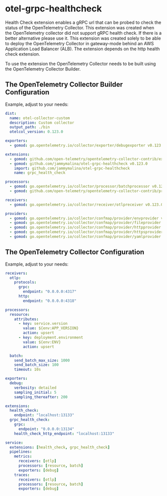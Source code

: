 # otel-grpc-healthcheck

Health Check extension enables a gRPC url that can be probed to check the status of the OpenTelemetry Collector. This extension was created when the OpenTelemetry collector did not support gRPC health check. If there is a better alternative please use it. This extension was created solely to be able to deploy the OpenTelemetry Collector in gateway-mode behind an AWS Application Load Balancer (ALB). The extension depends on the http health check extension.

To use the extension the OpenTelemetry Collector needs to be built using the OpenTelemetry Collector Builder.

## The OpenTelemetry Collector Builder Configuration

Example, adjust to your needs:
```yaml
dist:
  name: otel-collector-custom
  description: Custom collector
  output_path: ./bin
  otelcol_version: 0.123.0

exporters:
  - gomod: go.opentelemetry.io/collector/exporter/debugexporter v0.123.0

extensions:
  - gomod: github.com/open-telemetry/opentelemetry-collector-contrib/extension/healthcheckextension v0.123.0 # Required
  - gomod: github.com/jammymalina/otel-grpc-healthcheck v0.123.0
    import: github.com/jammymalina/otel-grpc-healthcheck
    name: grpc_health_check

processors:
  - gomod: go.opentelemetry.io/collector/processor/batchprocessor v0.123.0
  - gomod: github.com/open-telemetry/opentelemetry-collector-contrib/processor/resourceprocessor v0.123.0

receivers:
  - gomod: go.opentelemetry.io/collector/receiver/otlpreceiver v0.123.0

providers:
  - gomod: go.opentelemetry.io/collector/confmap/provider/envprovider v1.29.0
  - gomod: go.opentelemetry.io/collector/confmap/provider/fileprovider v1.29.0
  - gomod: go.opentelemetry.io/collector/confmap/provider/httpprovider v1.29.0
  - gomod: go.opentelemetry.io/collector/confmap/provider/httpsprovider v1.29.0
  - gomod: go.opentelemetry.io/collector/confmap/provider/yamlprovider v1.29.0
```

## The OpenTelemetry Collector Configuration

Example, adjust to your needs:
```yaml
receivers:
  otlp:
    protocols:
      grpc:
        endpoint: "0.0.0.0:4317"
      http:
        endpoint: "0.0.0.0:4318"

processors:
  resource:
    attributes:
      - key: service.version
        value: ${env:APP_VERSION}
        action: upsert
      - key: deployment.environment
        value: ${env:ENV}
        action: upsert

  batch:
    send_batch_max_size: 1000
    send_batch_size: 100
    timeout: 10s

exporters:
  debug:
    verbosity: detailed
    sampling_initial: 5
    sampling_thereafter: 200

extensions:
  health_check:
    endpoint: "localhost:13133"
  grpc_health_check:
    grpc:
      endpoint: "0.0.0.0:13134"
    health_check_http_endpoint: "localhost:13133"

service:
  extensions: [health_check, grpc_health_check]
  pipelines:
    metrics:
      receivers: [otlp]
      processors: [resource, batch]
      exporters: [debug]
    traces:
      receivers: [otlp]
      processors: [resource, batch]
      exporters: [debug]
```
